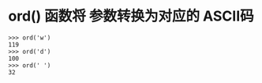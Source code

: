 # ord() 函数将 参数转换为对应的 ASCII码


    >>> ord('w')
    119
    >>> ord('d')
    100
    >>> ord(' ')
    32